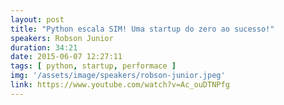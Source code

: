 ```yaml
---
layout: post
title: "Python escala SIM! Uma startup do zero ao sucesso!"
speakers: Robson Junior
duration: 34:21
date: 2015-06-07 12:27:11
tags: [ python, startup, performace ]
img: '/assets/image/speakers/robson-junior.jpeg'
link: https://www.youtube.com/watch?v=Ac_ouDTNPfg
---
```

